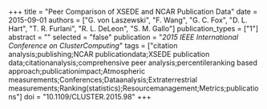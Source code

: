 +++
title = "Peer Comparison of XSEDE and NCAR Publication Data"
date = 2015-09-01
authors = ["G. von Laszewski", "F. Wang", "G. C. Fox", "D. L. Hart", "T. R. Furlani", "R. L. DeLeon", "S. M. Gallo"]
publication_types = ["1"]
abstract = ""
selected = "false"
publication = "*2015 IEEE International Conference on ClusterComputing*"
tags = ["citation analysis;publishing;NCAR publicationdata;XSEDE publication data;citationanalysis;comprehensive peer analysis;percentileranking based approach;publicationimpact;Atmospheric measurements;Conferences;Dataanalysis;Extraterrestrial measurements;Ranking(statistics);Resourcemanagement;Metrics;publications"]
doi = "10.1109/CLUSTER.2015.98"
+++

